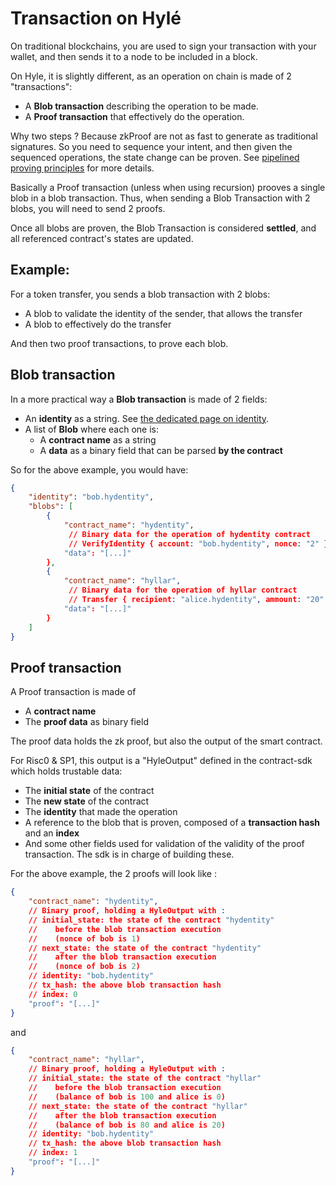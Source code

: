 # Transaction on Hylé

On traditional blockchains, you are used to sign your transaction with your wallet, and then sends 
it to a node to be included in a block. 

On Hyle, it is slightly different, as an operation on chain is made of 2 "transactions": 

- A **Blob transaction** describing the operation to be made.
- A **Proof transaction** that effectively do the operation.

Why two steps ? Because zkProof are not as fast to generate as traditional signatures. So you need to 
sequence your intent, and then given the sequenced operations, the state change can be proven. See [pipelined proving principles](../general-doc/pipelined-proving.md) for more details.

Basically a Proof transaction (unless when using recursion) prooves a single blob in a blob transaction.
Thus, when sending a Blob Transaction with 2 blobs, you will need to send 2 proofs.

Once all blobs are proven, the Blob Transaction is considered **settled**, and all referenced contract's states 
are updated.

## Example:
For a token transfer, you sends a blob transaction with 2 blobs:

- A blob to validate the identity of the sender, that allows the transfer
- A blob to effectively do the transfer

And then two proof transactions, to prove each blob.

## Blob transaction

In a more practical way a **Blob transaction** is made of 2 fields:

* An **identity** as a string. See [the dedicated page on identity](./identity.md).
* A list of **Blob** where each one is:
    * A **contract name** as a string 
    * A **data** as a binary field that can be parsed **by the contract**

So for the above example, you would have:
```json
{
    "identity": "bob.hydentity",
    "blobs": [
        {
            "contract_name": "hydentity",
             // Binary data for the operation of hydentity contract
             // VerifyIdentity { account: "bob.hydentity", nonce: "2" }
            "data": "[...]" 
        },
        {
            "contract_name": "hyllar",
             // Binary data for the operation of hyllar contract
             // Transfer { recipient: "alice.hydentity", ammount: "20" }
            "data": "[...]"
        }
    ]
}
```

## Proof transaction

A Proof transaction is made of 

- A **contract name**
- The **proof data** as binary field

The proof data holds the zk proof, but also the output of the smart contract. 

For Risc0 & SP1, this output is a "HyleOutput" defined in the contract-sdk which holds trustable data:

- The **initial state** of the contract
- The **new state** of the contract 
- The **identity** that made the operation 
- A reference to the blob that is proven, composed of a **transaction hash** and an **index**
- And some other fields used for validation of the validity of the proof transaction. The sdk is in charge
of building these.

For the above example, the 2 proofs will look like :

```json 
{
    "contract_name": "hydentity",
    // Binary proof, holding a HyleOutput with :
    // initial_state: the state of the contract "hydentity" 
    //    before the blob transaction execution 
    //    (nonce of bob is 1)
    // next_state: the state of the contract "hydentity" 
    //    after the blob transaction execution 
    //    (nonce of bob is 2)
    // identity: "bob.hydentity"
    // tx_hash: the above blob transaction hash 
    // index: 0
    "proof": "[...]"
}
```
and 
```json 
{
    "contract_name": "hyllar",
    // Binary proof, holding a HyleOutput with :
    // initial_state: the state of the contract "hyllar" 
    //    before the blob transaction execution 
    //    (balance of bob is 100 and alice is 0)
    // next_state: the state of the contract "hyllar" 
    //    after the blob transaction execution 
    //    (balance of bob is 80 and alice is 20)
    // identity: "bob.hydentity"
    // tx_hash: the above blob transaction hash 
    // index: 1
    "proof": "[...]"
}
```

